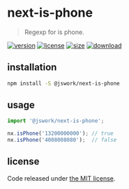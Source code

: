 # next-is-phone
> Regexp for is phone.

[![version][version-image]][version-url]
[![license][license-image]][license-url]
[![size][size-image]][size-url]
[![download][download-image]][download-url]

## installation
```bash
npm install -S @jswork/next-is-phone
```

## usage
```js
import '@jswork/next-is-phone';

nx.isPhone('13200000000'); // true
nx.isPhone('4008008080');  // false
```

## license
Code released under [the MIT license](https://github.com/afeiship/next-is-phone/blob/master/LICENSE.txt).

[version-image]: https://img.shields.io/npm/v/@jswork/next-is-phone
[version-url]: https://npmjs.org/package/@jswork/next-is-phone

[license-image]: https://img.shields.io/npm/l/@jswork/next-is-phone
[license-url]: https://github.com/afeiship/next-is-phone/blob/master/LICENSE.txt

[size-image]: https://img.shields.io/bundlephobia/minzip/@jswork/next-is-phone
[size-url]: https://github.com/afeiship/next-is-phone/blob/master/dist/next-is-phone.min.js

[download-image]: https://img.shields.io/npm/dm/@jswork/next-is-phone
[download-url]: https://www.npmjs.com/package/@jswork/next-is-phone
